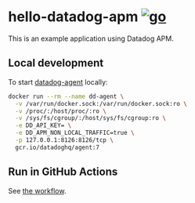 # hello-datadog-apm [![go](https://github.com/int128/hello-datadog-apm/actions/workflows/go.yaml/badge.svg)](https://github.com/int128/hello-datadog-apm/actions/workflows/go.yaml)

This is an example application using Datadog APM.

## Local development

To start [datadog-agent](https://docs.datadoghq.com/containers/docker/) locally:

```sh
docker run --rm --name dd-agent \
  -v /var/run/docker.sock:/var/run/docker.sock:ro \
  -v /proc/:/host/proc/:ro \
  -v /sys/fs/cgroup/:/host/sys/fs/cgroup:ro \
  -e DD_API_KEY= \
  -e DD_APM_NON_LOCAL_TRAFFIC=true \
  -p 127.0.0.1:8126:8126/tcp \
  gcr.io/datadoghq/agent:7
```

## Run in GitHub Actions

See [the workflow](.github/workflows/go.yaml).
